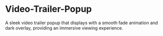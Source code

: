 # Video-Trailer-Popup
A sleek video trailer popup that displays with a smooth fade animation and dark overlay, providing an immersive viewing experience.
